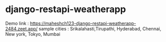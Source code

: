 # django-restapi-weatherapp

Demo link : https://maheshch123-django-restapi-weatherapp-2484.zeet.app/
sample cities : Srikalahasti,Tirupathi, Hyderabad, Chennai, New york, Tokyo, Mumbai

